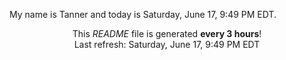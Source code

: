 My name is Tanner and today is Saturday, June 17, 9:49 PM EDT.

<p align="center">This <i>README</i> file is generated <b>every 3 hours</b>!</br>Last refresh: Saturday, June 17, 9:49 PM EDT<br /></p>
